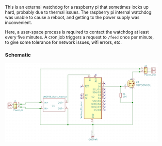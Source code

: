 This is an external watchdog for a raspberry pi that sometimes locks up hard,
probably due to thermal issues. The raspberry pi internal watchdog was unable
to cause a reboot, and getting to the power supply was inconvenient.

Here, a user-space process is required to contact the watchdog at least every
five minutes. A cron job triggers a request to `/feed` once per minute, to give
some tolerance for network issues, wifi errors, etc.

### Schematic
![Schematic](https://raw.githubusercontent.com/ckuethe/esp8266-watchdog/master/schematic.png)
